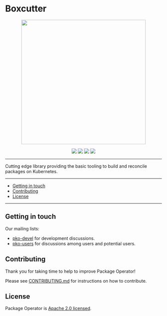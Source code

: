 # Boxcutter

<p align="center">
	<img src="docs/logos/boxcutter-github.png" width=400px>
</p>

<p align="center">
	<a href="https://pkg.go.dev/pkg.package-operator.run/boxcutter"><img src="https://pkg.go.dev/badge/pkg.package-operator.run/boxcutter" /></a>
	<img src="https://img.shields.io/github/license/package-operator/boxcutter?style=flat-square"/>
	<img src="https://img.shields.io/github/go-mod/go-version/package-operator/boxcutter?style=flat-square"/>
	<img src="https://img.shields.io/codecov/c/gh/package-operator/boxcutter?style=flat-square"/>
</p>

---

Cutting edge library providing the basic tooling to build and reconcile packages on Kubernetes.

---

- [Getting in touch](#getting-in-touch)
- [Contributing](#contributing)
- [License](#license)

---

## Getting in touch

Our mailing lists:
- [pko-devel](https://groups.google.com/g/pko-devel) for development discussions.
- [pko-users](https://groups.google.com/g/pko-users) for discussions among users and potential users.

## Contributing

Thank you for taking time to help to improve Package Operator!

Please see [CONTRIBUTING.md](CONTRIBUTING.md) for instructions on how to contribute.

## License

Package Operator is [Apache 2.0 licensed](./LICENSE).
